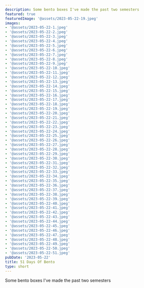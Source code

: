 ```yaml
---
description: Some bento boxes I've made the past two semesters
featured: true
featuredImage: '@assets/2023-05-22-19.jpeg'
images:
- '@assets/2023-05-22-1.jpeg'
- '@assets/2023-05-22-2.jpeg'
- '@assets/2023-05-22-3.jpeg'
- '@assets/2023-05-22-4.jpeg'
- '@assets/2023-05-22-5.jpeg'
- '@assets/2023-05-22-6.jpeg'
- '@assets/2023-05-22-7.jpeg'
- '@assets/2023-05-22-8.jpeg'
- '@assets/2023-05-22-9.jpeg'
- '@assets/2023-05-22-10.jpeg'
- '@assets/2023-05-22-11.jpeg'
- '@assets/2023-05-22-12.jpeg'
- '@assets/2023-05-22-13.jpeg'
- '@assets/2023-05-22-14.jpeg'
- '@assets/2023-05-22-15.jpeg'
- '@assets/2023-05-22-16.jpeg'
- '@assets/2023-05-22-17.jpeg'
- '@assets/2023-05-22-18.jpeg'
- '@assets/2023-05-22-19.jpeg'
- '@assets/2023-05-22-20.jpeg'
- '@assets/2023-05-22-21.jpeg'
- '@assets/2023-05-22-22.jpeg'
- '@assets/2023-05-22-23.jpeg'
- '@assets/2023-05-22-24.jpeg'
- '@assets/2023-05-22-25.jpeg'
- '@assets/2023-05-22-26.jpeg'
- '@assets/2023-05-22-27.jpeg'
- '@assets/2023-05-22-28.jpeg'
- '@assets/2023-05-22-29.jpeg'
- '@assets/2023-05-22-30.jpeg'
- '@assets/2023-05-22-31.jpeg'
- '@assets/2023-05-22-32.jpeg'
- '@assets/2023-05-22-33.jpeg'
- '@assets/2023-05-22-34.jpeg'
- '@assets/2023-05-22-35.jpeg'
- '@assets/2023-05-22-36.jpeg'
- '@assets/2023-05-22-37.jpeg'
- '@assets/2023-05-22-38.jpeg'
- '@assets/2023-05-22-39.jpeg'
- '@assets/2023-05-22-40.jpeg'
- '@assets/2023-05-22-41.jpeg'
- '@assets/2023-05-22-42.jpeg'
- '@assets/2023-05-22-43.jpeg'
- '@assets/2023-05-22-44.jpeg'
- '@assets/2023-05-22-45.jpeg'
- '@assets/2023-05-22-46.jpeg'
- '@assets/2023-05-22-47.jpeg'
- '@assets/2023-05-22-48.jpeg'
- '@assets/2023-05-22-49.jpeg'
- '@assets/2023-05-22-50.jpeg'
- '@assets/2023-05-22-51.jpeg'
pubDate: '2023-05-22'
title: 51 Days Of Bento
type: short
---
```

Some bento boxes I've made the past two semesters
